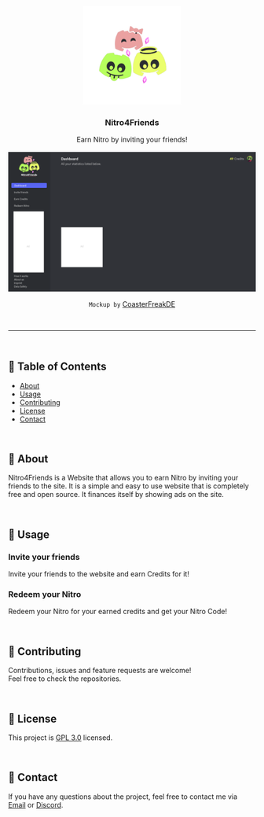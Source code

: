<div align="center">
  <a href="https://discord.gg/pixelplayland">
    <img src="https://github.com/Nitro4Friends/.github/blob/main/.github/assets/Logo.png" alt="Logo" width="200" height="200">
  </a>

<h3 align="center">Nitro4Friends</h3>

  <p align="center">
    Earn Nitro by inviting your friends!
    <br />
    <br />
    <img src="https://github.com/Nitro4Friends/.github/blob/main/.github/assets/Nitro4Friends.png" alt="Logo">

`Mockup by` <a href="https://github.com/CoasterFreakDE">CoasterFreakDE</a>
  </p>
</div>



<br />

-----
<br />

## 📝 Table of Contents

- [About](#about)
- [Usage](#usage)
- [Contributing](#contributing)
- [License](#license)
- [Contact](#contact)

<br />

## 🧐 About <a name = "about"></a>

Nitro4Friends is a Website that allows you to earn Nitro by inviting your friends to the site.
It is a simple and easy to use website that is completely free and open source.
It finances itself by showing ads on the site.

<br />

## 🎈 Usage <a name="usage"></a>

### Invite your friends

Invite your friends to the website and earn Credits for it!

### Redeem your Nitro

Redeem your Nitro for your earned credits and get your Nitro Code!

<br />

## 🤝 Contributing <a name = "contributing"></a>

Contributions, issues and feature requests are welcome!<br />Feel free to check the repositories.

<br />

## 📝 License <a name = "license"></a>

This project is [GPL 3.0](https://choosealicense.com/licenses/gpl-3.0/) licensed.

<br />

## 📧 Contact <a name = "contact"></a>

If you have any questions about the project, feel free to contact me via [Email](mailto:inquiry@nitro4friends.com) or [Discord](https://discord.gg/pixelplayland).